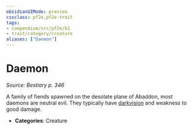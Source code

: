 ```yaml
---
obsidianUIMode: preview
cssclass: pf2e,pf2e-trait
tags:
- compendium/src/pf2e/b1
- trait/category/creature
aliases: ["Daemon"]
---
```

# Daemon  
*Source: Bestiary p. 346*  

A family of fiends spawned on the desolate plane of Abaddon, most daemons are neutral evil. They typically have [darkvision](../abilities/darkvision.md) and weakness to good damage.

- **Categories**: Creature